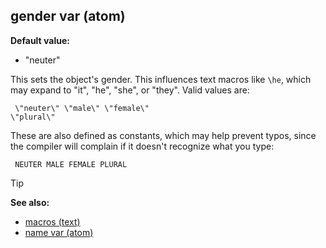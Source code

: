 ## gender var (atom)

**Default value:**
+   \"neuter\"


This sets the object\'s gender. This influences text macros
like `\he`, which may expand to \"it\", \"he\", \"she\", or \"they\".
Valid values are: 
``` dm
 \"neuter\" \"male\" \"female\"
\"plural\" 
```
 These are also defined as constants, which may
help prevent typos, since the compiler will complain if it doesn\'t
recognize what you type: 
``` dm
 NEUTER MALE FEMALE PLURAL

```


> [!TIP] 
> **See also:**
> +   [macros (text)](/ref/DM/text/macros.md) 
> +   [name var (atom)](/ref/atom/var/name.md) <!-- -->